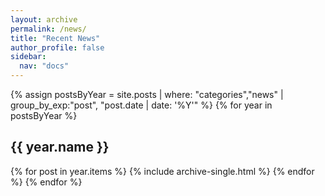 ```yaml
---
layout: archive
permalink: /news/
title: "Recent News"
author_profile: false
sidebar:
  nav: "docs"
---
```


{% assign postsByYear = site.posts | where: "categories","news" | group_by_exp:"post", "post.date | date: '%Y'" %}
{% for year in postsByYear %}
  <h2 id="{{ year.name | slugify }}" class="archive__subtitle">{{ year.name }}</h2>
  {% for post in year.items %}
    {% include archive-single.html %}
  {% endfor %}
{% endfor %}